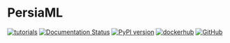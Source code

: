 PersiaML
======

[![tutorials](https://github.com/PersiaML/tutorials/actions/workflows/tutorials.yml/badge.svg)](https://persiaml-tutorials.pages.dev) [![Documentation Status](https://readthedocs.org/projects/persiaml/badge/?version=latest)](https://persiaml.readthedocs.io/en/latest/?badge=latest)
 [![PyPI version](https://badge.fury.io/py/persia.svg)](https://badge.fury.io/py/persia) [![dockerhub](https://github.com/PersiaML/containers/actions/workflows/dockerhub.yml/badge.svg)](https://hub.docker.com/u/persiaml) [![GitHub](https://img.shields.io/github/license/PersiaML/PersiaML?style=flat)](https://github.com/PersiaML/PersiaML/blob/main/LICENSE)
